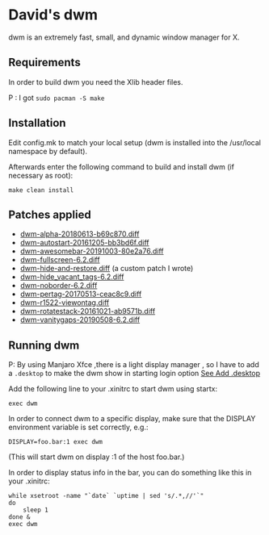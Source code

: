 David's dwm
============================
dwm is an extremely fast, small, and dynamic window manager for X.


Requirements
------------
In order to build dwm you need the Xlib header files.

P : I got  ``` sudo pacman -S make ```

Installation
------------
Edit config.mk to match your local setup (dwm is installed into
the /usr/local namespace by default).

Afterwards enter the following command to build and install dwm (if
necessary as root):

    make clean install

Patches applied
---------------
- [dwm-alpha-20180613-b69c870.diff](https://dwm.suckless.org/patches/alpha/)
- [dwm-autostart-20161205-bb3bd6f.diff](https://dwm.suckless.org/patches/autostart/)
- [dwm-awesomebar-20191003-80e2a76.diff](https://dwm.suckless.org/patches/awesomebar/)
- [dwm-fullscreen-6.2.diff](https://dwm.suckless.org/patches/fullscreen/)
- [dwm-hide-and-restore.diff](https://github.com/theniceboy/dwm-hide-and-restore-win.diff) (a custom patch I wrote)
- [dwm-hide_vacant_tags-6.2.diff](https://dwm.suckless.org/patches/hide_vacant_tags/)
- [dwm-noborder-6.2.diff](https://dwm.suckless.org/patches/noborder/)
- [dwm-pertag-20170513-ceac8c9.diff](https://dwm.suckless.org/patches/pertag/)
- [dwm-r1522-viewontag.diff](https://dwm.suckless.org/patches/viewontag/)
- [dwm-rotatestack-20161021-ab9571b.diff](https://dwm.suckless.org/patches/rotatestack/)
- [dwm-vanitygaps-20190508-6.2.diff](https://dwm.suckless.org/patches/vanitygaps/)


Running dwm
-----------
P: By using Manjaro Xfce ,there is a light display manager , so I have to add a `.desktop` to make the dwm show in starting login option
  [See Add .desktop](https://forum.manjaro.org/t/dwm-not-showing-in-lightdm-log-in-screen/98220)

Add the following line to your .xinitrc to start dwm using startx:

    exec dwm

In order to connect dwm to a specific display, make sure that
the DISPLAY environment variable is set correctly, e.g.:

    DISPLAY=foo.bar:1 exec dwm

(This will start dwm on display :1 of the host foo.bar.)

In order to display status info in the bar, you can do something
like this in your .xinitrc:

    while xsetroot -name "`date` `uptime | sed 's/.*,//'`"
    do
    	sleep 1
    done &
    exec dwm


